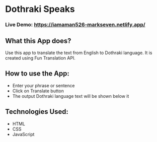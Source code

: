 #  Dothraki  Speaks

### Live Demo: https://iamaman526-markseven.netlify.app/

## What this App does?
Use this app to translate the text from English to  Dothraki language. It is created using Fun Translation API.

## How to use the App:

- Enter your phrase or sentence
- Click on Translate button
- The output  Dothraki language text will be shown below it

## Technologies Used:

- HTML
- CSS
- JavaScript
